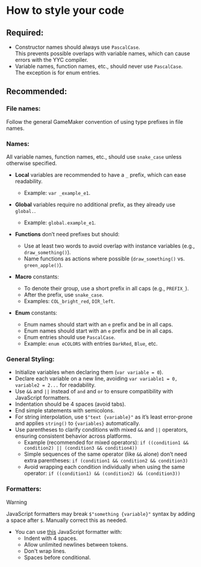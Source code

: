 # How to style your code

## Required:
- Constructor names should always use `PascalCase`.\
  This prevents possible overlaps with variable names, which can cause errors with the YYC compiler.
- Variable names, function names, etc., should never use `PascalCase`.\
  The exception is for enum entries.

## Recommended:

### File names:
Follow the general GameMaker convention of using type prefixes in file names.

### Names:
All variable names, function names, etc., should use `snake_case` unless otherwise specified.

- **Local** variables are recommended to have a `_` prefix, which can ease readability.
  - Example: `var _example_e1`.
- **Global** variables require no additional prefix, as they already use `global.`.
  - Example: `global.example_e1`.
- **Functions** don’t need prefixes but should:
  - Use at least two words to avoid overlap with instance variables (e.g., `draw_something()`).
  - Name functions as actions where possible (`draw_something()` vs. `green_apple()`).

- **Macro** constants:
  - To denote their group, use a short prefix in all caps (e.g., `PREFIX_`).
  - After the prefix, use `snake_case`.
  - Examples: `COL_bright_red`, `DIR_left`.

- **Enum** constants:
  - Enum names should start with an `e` prefix and be in all caps.
  - Enum names should start with an `e` prefix and be in all caps.
  - Enum entries should use `PascalCase`.
  - Example: `enum eCOLORS` with entries `DarkRed`, `Blue`, etc.

### General Styling:
- Initialize variables when declaring them (`var variable = 0`).
- Declare each variable on a new line, avoiding `var variable1 = 0, variable2 = 2...` for readability.
- Use `&&` and `||` instead of `and` and `or` to ensure compatibility with JavaScript formatters.
- Indentation should be 4 spaces (avoid tabs).
- End simple statements with semicolons.
- For string interpolation, use `$"text {variable}"` as it’s least error-prone and applies `string()` to `{variables}` automatically.
- Use parentheses to clarify conditions with mixed `&&` and `||` operators, ensuring consistent behavior across platforms.
   - Example (recommended for mixed operators): `if ((condition1 && condition2) || (condition3 && condition4))`
   - Simple sequences of the same operator (like `&&` alone) don’t need extra parentheses: `if (condition1 && condition2 && condition3)`
   - Avoid wrapping each condition individually when using the same operator: `if ((condition1) && (condition2) && (condition3))`

### Formatters:
> [!WARNING]
> JavaScript formatters may break `$"something {variable}"` syntax by adding a space after `$`. Manually correct this as needed.

- You can use [this](https://beautifier.io/) JavaScript formatter with:
  - Indent with 4 spaces.
  - Allow unlimited newlines between tokens.
  - Don't wrap lines.
  - Spaces before conditional.
